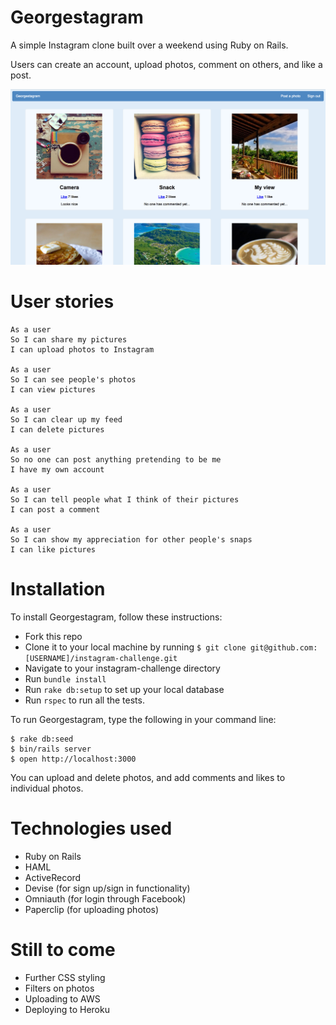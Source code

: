 # Georgestagram

A simple Instagram clone built over a weekend using Ruby on Rails.

Users can create an account, upload photos, comment on others, and like a post.

![A screenshot of the app](/screenshots/demo.png)

# User stories

```
As a user
So I can share my pictures
I can upload photos to Instagram

As a user
So I can see people's photos
I can view pictures

As a user
So I can clear up my feed
I can delete pictures

As a user
So no one can post anything pretending to be me
I have my own account

As a user
So I can tell people what I think of their pictures
I can post a comment

As a user
So I can show my appreciation for other people's snaps
I can like pictures

```
# Installation

To install Georgestagram, follow these instructions:

 - Fork this repo
 - Clone it to your local machine by running `$ git clone git@github.com:[USERNAME]/instagram-challenge.git`
 - Navigate to your instagram-challenge directory
 - Run `bundle install`
 - Run `rake db:setup` to set up your local database
 - Run `rspec` to run all the tests.

To run Georgestagram, type the following in your command line:
```
$ rake db:seed
$ bin/rails server
$ open http://localhost:3000
```

You can upload and delete photos, and add comments and likes to individual photos.

# Technologies used

  - Ruby on Rails
  - HAML
  - ActiveRecord
  - Devise (for sign up/sign in functionality)
  - Omniauth (for login through Facebook)
  - Paperclip (for uploading photos)

# Still to come

  - Further CSS styling
  - Filters on photos
  - Uploading to AWS
  - Deploying to Heroku
